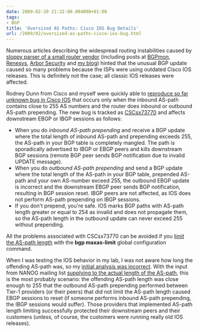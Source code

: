 ```yaml
---
date: 2009-02-20 21:32:00.004000+01:00
tags:
- BGP
title: 'Oversized AS Paths: Cisco IOS Bug Details'
url: /2009/02/oversized-as-paths-cisco-ios-bug.html
---
```

Numerous articles describing the widespread routing instabilities caused by [sloppy parser of a small router vendor](https://blog.ipspace.net/2009/02/root-cause-analysis-oversized-as-paths.html) (including posts at [BGPmon](http://bgpmon.net/blog/?p=125), [Renesys](http://www.renesys.com/blog/2009/02/the-flap-heard-around-the-worl.shtml), [Arbor Security](http://asert.arbornetworks.com/2009/02/ahh-the-ease-of-introducing-global-routing-instability/) and [my blog](https://blog.ipspace.net/2009/02/protect-your-network-with-bgp-maxas.html)) hinted that the unusual BGP update caused so many problems because the ISPs were using outdated Cisco IOS releases. This is definitely not the case; all classic IOS releases were affected.

Rodney Dunn from Cisco and myself were quickly able to [reproduce so far unknown bug in Cisco IOS](https://blog.ipspace.net/2009/02/update-oversized-as-paths.html) that occurs only when the inbound AS-path contains close to 255 AS numbers and the router does inbound or outbound AS-path prepending. The new bug is tracked as [CSCsx73770](http://www.merit.edu/mail.archives/nanog/msg15784.html) and affects downstream EBGP or IBGP sessions as follows:
<!--more-->
-   When you do *inbound AS-path prepending* and receive a BGP update where the total length of inbound AS-path and prepending exceeds 255, the AS-path in your BGP table is completely mangled. The path is sporadically advertised to IBGP or EBGP peers and kills downstream BGP sessions (remote BGP peer sends BGP notification due to invalid UPDATE message).
-   When you do *outbound AS-path prepending* and send a BGP update where the total length of the AS-path in your BGP table, prepended AS-path and your own AS-number exceed 255, the outbound EBGP update is incorrect and the downstream EBGP peer sends BGP notification, resulting in BGP session reset. IBGP peers are not affected, as IOS does not perform AS-path prepending on IBGP sessions.
-   If you don't prepend, you're safe. IOS marks BGP paths with AS-path length greater or equal to 254 as invalid and does not propagate them, so the AS-path length in the outbound update can never exceed 255 without prepending.

All the problems associated with CSCsx73770 can be avoided if you [limit the AS-path length](https://blog.ipspace.net/2009/02/protect-your-network-with-bgp-maxas.html) with the **bgp maxas-limit** global configuration command.

When I was testing the IOS behavior in my lab, I was not aware how long the offending AS-path was, so my [initial analysis was incorrect](http://www.merit.edu/mail.archives/nanog/msg15530.html). With the input from NANOG mailing list [supplying to the actual length of the AS-path](http://www.merit.edu/mail.archives/nanog/msg15730.html), this is the most probably scenario: the offending AS-path length was close enough to 255 that the outbound AS-path prepending performed between Tier-1 providers (or their peers) that did not limit the AS-path length caused EBGP sessions to reset (if someone performs inbound AS-path prepending, the IBGP sessions would suffer). Those providers that implemented AS-path length limiting successfully protected their downstream peers and their customers (unless, of course, the customers were running really old IOS releases).
